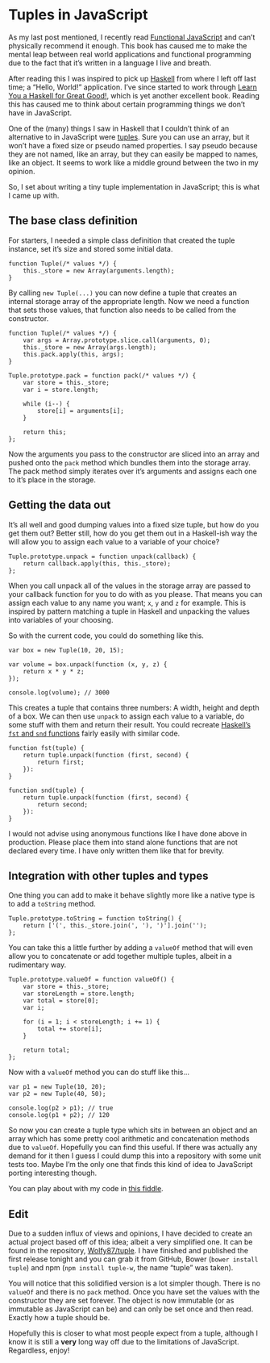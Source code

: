 # Tuples in JavaScript

As my last post mentioned, I recently read [Functional JavaScript](http://shop.oreilly.com/product/0636920028857.do) and can’t physically recommend it enough. This book has caused me to make the mental leap between real world applications and functional programming due to the fact that it’s written in a language I live and breath.

After reading this I was inspired to pick up [Haskell](http://www.haskell.org/) from where I left off last time; a “Hello, World!” application. I’ve since started to work through [Learn You a Haskell for Great Good!](http://learnyouahaskell.com/), which is yet another excellent book. Reading this has caused me to think about certain programming things we don’t have in JavaScript.

One of the (many) things I saw in Haskell that I couldn’t think of an alternative to in JavaScript were [tuples](https://en.wikipedia.org/wiki/Tuple). Sure you can use an array, but it won’t have a fixed size or pseudo named properties. I say pseudo because they are not named, like an array, but they can easily be mapped to names, like an object. It seems to work like a middle ground between the two in my opinion.

So, I set about writing a tiny tuple implementation in JavaScript; this is what I came up with.

## The base class definition

For starters, I needed a simple class definition that created the tuple instance, set it’s size and stored some initial data.

```
function Tuple(/* values */) {
    this._store = new Array(arguments.length);
}
```

By calling `new Tuple(...)` you can now define a tuple that creates an internal storage array of the appropriate length. Now we need a function that sets those values, that function also needs to be called from the constructor.

```
function Tuple(/* values */) {
    var args = Array.prototype.slice.call(arguments, 0);
    this._store = new Array(args.length);
    this.pack.apply(this, args);
}

Tuple.prototype.pack = function pack(/* values */) {
    var store = this._store;
    var i = store.length;

    while (i--) {
        store[i] = arguments[i];
    }

    return this;
};
```

Now the arguments you pass to the constructor are sliced into an array and pushed onto the `pack` method which bundles them into the storage array. The pack method simply iterates over it’s arguments and assigns each one to it’s place in the storage.

## Getting the data out

It’s all well and good dumping values into a fixed size tuple, but how do you get them out? Better still, how do you get them out in a Haskell-ish way the will allow you to assign each value to a variable of your choice?

```
Tuple.prototype.unpack = function unpack(callback) {
    return callback.apply(this, this._store);
};
```

When you call unpack all of the values in the storage array are passed to your callback function for you to do with as you please. That means you can assign each value to any name you want; `x`, `y` and `z` for example. This is inspired by pattern matching a tuple in Haskell and unpacking the values into variables of your choosing.

So with the current code, you could do something like this.

```
var box = new Tuple(10, 20, 15);

var volume = box.unpack(function (x, y, z) {
    return x * y * z;
});

console.log(volume); // 3000
```

This creates a tuple that contains three numbers: A width, height and depth of a box. We can then use `unpack` to assign each value to a variable, do some stuff with them and return their result. You could recreate [Haskell’s `fst` and `snd` functions](https://en.wikibooks.org/wiki/Haskell/Lists_and_tuples#Example:_fst_and_snd) fairly easily with similar code.

```
function fst(tuple) {
    return tuple.unpack(function (first, second) {
        return first;
    }):
}

function snd(tuple) {
    return tuple.unpack(function (first, second) {
        return second;
    }):
}
```

I would not advise using anonymous functions like I have done above in production. Please place them into stand alone functions that are not declared every time. I have only written them like that for brevity.

## Integration with other tuples and types

One thing you can add to make it behave slightly more like a native type is to add a `toString` method.

```
Tuple.prototype.toString = function toString() {
    return ['(', this._store.join(', '), ')'].join('');
};
```

You can take this a little further by adding a `valueOf` method that will even allow you to concatenate or add together multiple tuples, albeit in a rudimentary way.

```
Tuple.prototype.valueOf = function valueOf() {
    var store = this._store;
    var storeLength = store.length;
    var total = store[0];
    var i;

    for (i = 1; i < storeLength; i += 1) {
        total += store[i];
    }

    return total;
};
```

Now with a `valueOf` method you can do stuff like this…

```
var p1 = new Tuple(10, 20);
var p2 = new Tuple(40, 50);

console.log(p2 > p1); // true
console.log(p1 + p2); // 120
```

So now you can create a tuple type which sits in between an object and an array which has some pretty cool arithmetic and concatenation methods due to `valueOf`. Hopefully you can find this useful. If there was actually any demand for it then I guess I could dump this into a repository with some unit tests too. Maybe I’m the only one that finds this kind of idea to JavaScript porting interesting though.

You can play about with my code in [this fiddle](http://jsfiddle.net/Wolfy87/nuGWQ/).

## Edit

Due to a sudden influx of views and opinions, I have decided to create an actual project based off of this idea; albeit a very simplified one. It can be found in the repository, [Wolfy87/tuple](https://github.com/Wolfy87/tuple). I have finished and published the first release tonight and you can grab it from GitHub, Bower (`bower install tuple`) and npm (`npm install tuple-w`, the name “tuple” was taken).

You will notice that this solidified version is a lot simpler though. There is no `valueOf` and there is no `pack` method. Once you have set the values with the constructor they are set forever. The object is now immutable (or as immutable as JavaScript can be) and can only be set once and then read. Exactly how a tuple should be.

Hopefully this is closer to what most people expect from a tuple, although I know it is still a **very** long way off due to the limitations of JavaScript. Regardless, enjoy!

